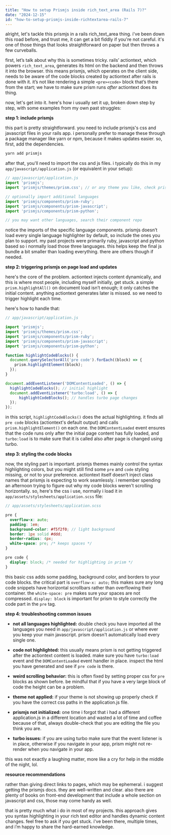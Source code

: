 ```yaml
---
title: "How to setup Prismjs inside rich_text_area (Rails 7)?"
date: "2024-12-15"
id: "how-to-setup-prismjs-inside-richtextarea-rails-7"
---
```


alright, let's tackle this prismjs in a rails rich_text_area thing. i've been down this road before, and trust me, it can get a bit fiddly if you're not careful. it's one of those things that looks straightforward on paper but then throws a few curveballs.

first, let’s talk about why this is sometimes tricky. rails’ actiontext, which powers `rich_text_area`, generates its html on the backend and then throws it into the browser. this means prismjs, which operates on the client side, needs to be aware of the code blocks created by actiontext after rails is done with it. it’s not like rendering a simple `<pre><code>` block that’s there from the start; we have to make sure prism runs *after* actiontext does its thing.

now, let's get into it. here's how i usually set it up, broken down step by step, with some examples from my own past struggles:

**step 1: include prismjs**

this part is pretty straightforward. you need to include prismjs's css and javascript files in your rails app. i personally prefer to manage these through a package manager like yarn or npm, because it makes updates easier. so, first, add the dependencies.

```bash
yarn add prismjs
```

after that, you'll need to import the css and js files. i typically do this in my `app/javascript/application.js` (or equivalent in your setup):

```javascript
// app/javascript/application.js
import 'prismjs';
import 'prismjs/themes/prism.css'; // or any theme you like, check prismjs's site for themes

// optionally import additional languages
import 'prismjs/components/prism-ruby';
import 'prismjs/components/prism-javascript';
import 'prismjs/components/prism-python';

// you may want other languages, search their component repo
```

notice the imports of the specific language components. prismjs doesn’t load every single language highlighter by default, so include the ones you plan to support. my past projects were primarily ruby, javascript and python based so i normally load those three languages. this helps keep the final js bundle a bit smaller than loading everything. there are others though if needed.

**step 2: triggering prismjs on page load and updates**

here's the core of the problem. actiontext injects content dynamically, and this is where most people, including myself initially, get stuck. a simple `prism.highlightAll()` on document load isn’t enough; it only catches the initial content. anything actiontext generates later is missed. so we need to trigger highlight each time.

here's how to handle that:

```javascript
// app/javascript/application.js

import 'prismjs';
import 'prismjs/themes/prism.css';
import 'prismjs/components/prism-ruby';
import 'prismjs/components/prism-javascript';
import 'prismjs/components/prism-python';

function highlightCodeBlocks() {
  document.querySelectorAll('pre code').forEach((block) => {
    prism.highlightElement(block);
  });
}

document.addEventListener('DOMContentLoaded', () => {
  highlightCodeBlocks(); // initial highlight
  document.addEventListener('turbo:load', () => {
      highlightCodeBlocks(); // handles turbo page changes
  });
});

```

in this script, `highlightCodeBlocks()` does the actual highlighting. it finds all `pre code` blocks (actiontext's default output) and calls `prism.highlightElement()` on each one. the `DOMContentLoaded` event ensures that the code runs only after the initial page content has fully loaded, and `turbo:load` is to make sure that it is called also after page is changed using turbo.

**step 3: styling the code blocks**

now, the styling part is important. prismjs themes mainly control the syntax highlighting colors, but you might still find some `pre` and `code` styling missing, or not to your preference. actiontext itself doesn’t inject class names that prismjs is expecting to work seamlessly. i remember spending an afternoon trying to figure out why my code blocks weren't scrolling horizontally. so, here's the css i use, normally i load it in `app/assets/stylesheets/application.scss` file:

```scss
// app/assets/stylesheets/application.scss

pre {
  overflow-x: auto;
  padding: 1em;
  background-color: #f5f2f0; // light background
  border: 1px solid #ddd;
  border-radius: 4px;
  white-space: pre; /* keeps spaces */
}

pre code {
  display: block; /* needed for highlighting in prism */
}
```

this basic css adds some padding, background color, and borders to your code blocks. the critical part is `overflow-x: auto;` this makes sure any long code snippets have horizontal scrollbars rather than overflowing their container. the `white-space: pre` makes sure your spaces are not compressed. `display: block` is important for prism to style correctly the code part in the `pre` tag.

**step 4: troubleshooting common issues**

*   **not all languages highlighted:** double check you have imported all the languages you need in `app/javascript/application.js` or where ever you keep your main javascript. prism doesn't automatically load every single one.

*   **code not highlighted:** this usually means prism is not getting triggered after the actiontext content is loaded. make sure you have `turbo:load` event and the `DOMContentLoaded` event handler in place. inspect the html you have generated and see if `pre code` is there.

*   **weird scrolling behavior:** this is often fixed by setting proper css for `pre` blocks as shown before. be mindful that if you have a very large block of code the height can be a problem.

*   **theme not applied:** if your theme is not showing up properly check if you have the correct css paths in the application.js file.

*   **prismjs not initialized:** one time i forgot that i had a different application.js in a different location and wasted a lot of time and coffee because of that, always double-check that you are editing the file you think you are.

*   **turbo issues:** if you are using turbo make sure that the event listener is in place, otherwise if you navigate in your app, prism might not re-render when you navigate in your app.

this was not exactly a laughing matter, more like a cry for help in the middle of the night, lol.

**resource recommendations**

rather than giving direct links to pages, which may be ephemeral. i suggest getting the prismjs docs. they are well-written and clear. also there are plenty of books on front-end development that include a whole section on javascript and css, those may come handy as well.

that is pretty much what i do in most of my projects. this approach gives you syntax highlighting in your rich text editor and handles dynamic content changes. feel free to ask if you get stuck. i've been there, multiple times, and i’m happy to share the hard-earned knowledge.
